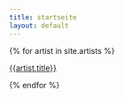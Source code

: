 ```yaml
---
title: startseite
layout: default
---
```


{% for artist in site.artists %}

<a href="{{artist.url}}">{{artist.title}} </a>

{% endfor %}

